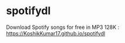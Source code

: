 # spotifydl
Download Spotify songs for free in MP3 128K : https://KoshikKumar17.github.io/spotifydl
